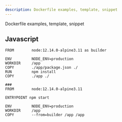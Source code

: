 ```yaml
---
description: Dockerfile examples, template, snippet
---
```


Dockerfile examples, template, snippet

## Javascript
```
FROM        node:12.14.0-alpine3.11 as builder

ENV         NODE_ENV=production
WORKDIR     /app
COPY        ./app/package.json ./
RUN         npm install
COPY        ./app ./

###
FROM        node:12.14.0-alpine3.11

ENTRYPOINT npm start

ENV         NODE_ENV=production
WORKDIR     /app
COPY        --from=builder /app /app
```